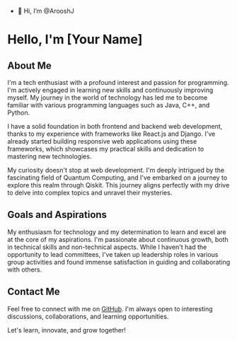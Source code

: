 - 👋 Hi, I’m @ArooshJ
# Hello, I'm [Your Name]

## About Me

I'm a tech enthusiast with a profound interest and passion for programming. I'm actively engaged in learning new skills and continuously improving myself. My journey in the world of technology has led me to become familiar with various programming languages such as Java, C++, and Python.

I have a solid foundation in both frontend and backend web development, thanks to my experience with frameworks like React.js and Django. I've already started building responsive web applications using these frameworks, which showcases my practical skills and dedication to mastering new technologies.

My curiosity doesn't stop at web development. I'm deeply intrigued by the fascinating field of Quantum Computing, and I've embarked on a journey to explore this realm through Qiskit. This journey aligns perfectly with my drive to delve into complex topics and unravel their mysteries.

## Goals and Aspirations

My enthusiasm for technology and my determination to learn and excel are at the core of my aspirations. I'm passionate about continuous growth, both in technical skills and non-technical aspects. While I haven't had the opportunity to lead committees, I've taken up leadership roles in various group activities and found immense satisfaction in guiding and collaborating with others.

## Contact Me

Feel free to connect with me on  [GitHub](https://github.com/ArooshJ). I'm always open to interesting discussions, collaborations, and learning opportunities.

Let's learn, innovate, and grow together!

<!---
ArooshJ/ArooshJ is a ✨ special ✨ repository because its `README.md` (this file) appears on your GitHub profile.
You can click the Preview link to take a look at your changes.
--->
